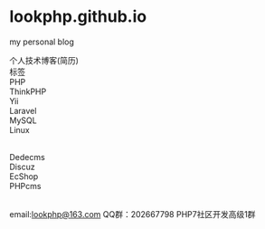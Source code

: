 # lookphp.github.io
my personal blog

个人技术博客(简历)<br/>
标签<br/>
PHP<br/>
ThinkPHP<br/>
Yii<br/>
Laravel<br/>
MySQL<br/>
Linux<br/><br/>

Dedecms<br/>
Discuz<br/>
EcShop<br/>
PHPcms<br/><br/>




email:lookphp@163.com
QQ群：202667798 PHP7社区开发高级1群 


